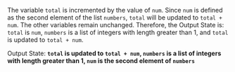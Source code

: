The variable `total` is incremented by the value of `num`. Since `num` is defined as the second element of the list `numbers`, `total` will be updated to `total + num`. The other variables remain unchanged. Therefore, the Output State is: `total` is `num`, `numbers` is a list of integers with length greater than 1, and `total` is updated to `total + num`.

Output State: **`total` is updated to `total + num`, `numbers` is a list of integers with length greater than 1, `num` is the second element of `numbers`**
